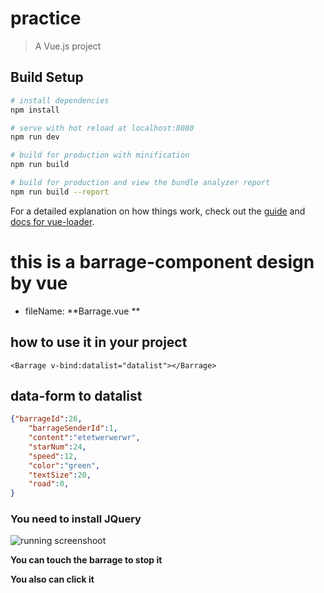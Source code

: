 # practice

> A Vue.js project

## Build Setup

``` bash
# install dependencies
npm install

# serve with hot reload at localhost:8080
npm run dev

# build for production with minification
npm run build

# build for production and view the bundle analyzer report
npm run build --report
```

For a detailed explanation on how things work, check out the [guide](http://vuejs-templates.github.io/webpack/) and [docs for vue-loader](http://vuejs.github.io/vue-loader).

# this is a barrage-component design by vue
+ fileName:  **Barrage.vue **

## how to use it in your project
   `<Barrage v-bind:datalist="datalist"></Barrage>`

## data-form to datalist


```json
{"barrageId":26,
	"barrageSenderId":1,
	"content":"etetwerwerwr",
	"starNum":24,
	"speed":12,
	"color":"green",
	"textSize":20,
	"road":0,
}
```

### You need to install JQuery

![running screenshoot](https://i.imgur.com/LWmtUoJ.png)

**You can touch the barrage to stop it**

**You also can click it**


